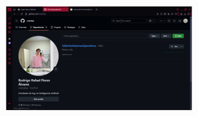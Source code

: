 ![Alt text](https://github.com/rodrafaa/TallerDeSistemasOperativos/blob/main/Cuenta%20Git%20y%20Repositorio.png?raw=true)
